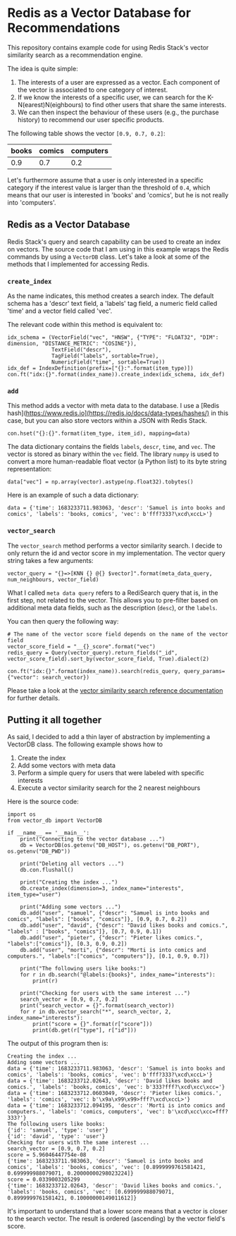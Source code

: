# Redis as a Vector Database for Recommendations

This repository contains example code for using Redis Stack's vector similarity search as a recommendation engine.

The idea is quite simple:

1. The interests of a user are expressed as a vector. Each component of the vector is associated to one category of interest.
2. If we know the interests of a specific user, we can search for the K-N(earest)N(eighbours) to find other users that share the same interests.
4. We can then inspect the behaviour of these users (e.g., the purchase history) to recommend our user specific products.

The following table shows the vector `[0.9, 0.7, 0.2]`:

|books|comics|computers|
|---|---|---|
|0.9|0.7|0.2|


Let's furthermore assume that a user is only interested in a specific category if the interest value is larger than the threshold of `0.4`, which means that our user is interested in 'books' and 'comics', but he is not really into 'computers'.

## Redis as a Vector Database

Redis Stack's query and search capability can be used to create an index on vectors. The source code that I am using in this example wraps the Redis commands by using a `VectorDB` class. Let's take a look at some of the methods that I implemented for accessing Redis.

### `create_index`

As the name indicates, this method creates a search index. The default schema has a 'descr' text field, a 'labels' tag field, a numeric field called 'time' and a vector field called 'vec'.

The relevant code within this method is equivalent to:

```
idx_schema = (VectorField("vec", "HNSW", {"TYPE": "FLOAT32", "DIM": dimension, "DISTANCE_METRIC": "COSINE"}),
              TextField("descr"),
              TagField("labels", sortable=True),
              NumericField("time", sortable=True))
idx_def = IndexDefinition(prefix=["{}:".format(item_type)])
con.ft("idx:{}".format(index_name)).create_index(idx_schema, idx_def)
```

### `add`

This method adds a vector with meta data to the database. I use a [Redis hash](https://www.redis.io](https://redis.io/docs/data-types/hashes/) in this case, but you can also store vectors within a JSON with Redis Stack.

```
con.hset("{}:{}".format(item_type, item_id), mapping=data)
```

The data dictionary contains the fields `labels`, `descr`, `time`, and `vec`. The vector is stored as binary within the `vec` field. The library `numpy` is used to convert a more human-readable float vector (a Python list) to its byte string representation:

```
data["vec"] = np.array(vector).astype(np.float32).tobytes()
```

Here is an example of such a data dictionary:

```
data = {'time': 1683233711.983063, 'descr': 'Samuel is into books and comics', 'labels': 'books, comics', 'vec': b'fff?333?\xcd\xccL>'}
```

### `vector_search`

The `vector_search` method performs a vector similarity search. I decide to only return the id and vector score in my implementation. The vector query string takes a few arguments:

```
vector_query = "{}=>[KNN {} @{} $vector]".format(meta_data_query, num_neighbours, vector_field)
```

What I called `meta data query`  refers to a RediSearch query that is, in the first step, not related to the vector. This allows you to pre-filter based on additional meta data fields, such as the description (`desc`), or the `labels`.

You can then query the following way:

```
# The name of the vector score field depends on the name of the vector field
vector_score_field = "__{}_score".format("vec")
redis_query = Query(vector_query).return_fields("_id", vector_score_field).sort_by(vector_score_field, True).dialect(2)

con.ft("idx:{}".format(index_name)).search(redis_query, query_params={"vector": search_vector})
```

Please take a look at the [vector similarity search reference documentation](https://redis.io/docs/stack/search/reference/vectors/) for further details.


## Putting it all together

As said, I decided to add a thin layer of abstraction by implementing a VectorDB class. The following example shows how to

1. Create the index
2. Add some vectors with meta data
3. Perform a simple query for users that were labeled with specific interests
4. Execute a vector similarity search for the 2 nearest neighbours


Here is the source code:

```
import os
from vector_db import VectorDB

if __name__ == '__main__':
    print("Connecting to the vector database ...")
    db = VectorDB(os.getenv("DB_HOST"), os.getenv("DB_PORT"), os.getenv("DB_PWD"))

    print("Deleting all vectors ...")
    db.con.flushall()

    print("Creating the index ...")
    db.create_index(dimension=3, index_name="interests", item_type="user")

    print("Adding some vectors ...")
    db.add("user", "samuel", {"descr": "Samuel is into books and comics", "labels": ["books", "comics"]}, [0.9, 0.7, 0.2])
    db.add("user", "david", {"descr": "David likes books and comics.", "labels" : ["books", "comics"]}, [0.7, 0.9, 0.1])
    db.add("user", "pieter", {"descr": "Pieter likes comics.", "labels":["comics"]}, [0.3, 0.9, 0.2])
    db.add("user", "morti", {"descr": "Morti is into comics and computers.", "labels":["comics", "computers"]}, [0.1, 0.9, 0.7])

    print("The following users like books:")
    for r in db.search("@labels:{books}", index_name="interests"):
        print(r)

    print("Checking for users with the same interest ...")
    search_vector = [0.9, 0.7, 0.2]
    print("search_vector = {}".format(search_vector))
    for r in db.vector_search("*", search_vector, 2, index_name="interests"):
        print("score = {}".format(r["score"]))
        print(db.get(r["type"], r["id"]))
```

The output of this program then is:

```
Creating the index ...
Adding some vectors ...
data = {'time': 1683233711.983063, 'descr': 'Samuel is into books and comics', 'labels': 'books, comics', 'vec': b'fff?333?\xcd\xccL>'}
data = {'time': 1683233712.02643, 'descr': 'David likes books and comics.', 'labels': 'books, comics', 'vec': b'333?fff?\xcd\xcc\xcc='}
data = {'time': 1683233712.0603049, 'descr': 'Pieter likes comics.', 'labels': 'comics', 'vec': b'\x9a\x99\x99>fff?\xcd\xccL>'}
data = {'time': 1683233712.094195, 'descr': 'Morti is into comics and computers.', 'labels': 'comics, computers', 'vec': b'\xcd\xcc\xcc=fff?333?'}
The following users like books:
{'id': 'samuel', 'type': 'user'}
{'id': 'david', 'type': 'user'}
Checking for users with the same interest ...
search_vector = [0.9, 0.7, 0.2]
score = 5.96046447754e-08
{'time': 1683233711.983063, 'descr': 'Samuel is into books and comics', 'labels': 'books, comics', 'vec': [0.8999999761581421, 0.699999988079071, 0.20000000298023224]}
score = 0.0339003205299
{'time': 1683233712.02643, 'descr': 'David likes books and comics.', 'labels': 'books, comics', 'vec': [0.699999988079071, 0.8999999761581421, 0.10000000149011612]}
```

It's important to understand that a lower score means that a vector is closer to the search vector. The result is ordered (ascending) by the vector field's score.
